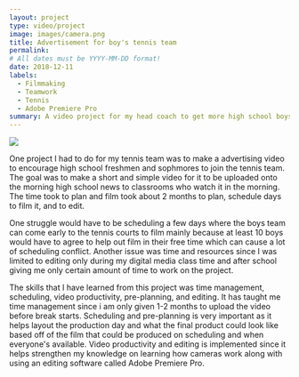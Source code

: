 ```yaml
---
layout: project
type: video/project
image: images/camera.png
title: Advertisement for boy's tennis team
permalink: 
# All dates must be YYYY-MM-DD format!
date: 2018-12-11
labels:
  - Filmmaking
  - Teamwork
  - Tennis
  - Adobe Premiere Pro
summary: A video project for my head coach to get more high school boys to join the tennis team.
---
```


<img class="thumbnail" src="{{ site.baseurl }}/images/vidpic.png">

One project I had to do for my tennis team was to make a advertising video to encourage high school freshmen and sophmores to join the tennis team. The goal was to make a short and simple video for it to be uploaded onto the morning high school news to classrooms who watch it in the morning. The time took to plan and film took about 2 months to plan, schedule days to film it, and to edit. 

One struggle would have to be scheduling a few days where the boys team can come early to the tennis courts to film mainly because at least 10 boys would have to agree to help out film in their free time which can cause a lot of scheduling conflict. Another issue was time and resources since I was limited to editing only during my digital media class time and after school giving me only certain amount of time to work on the project. 

The skills that I have learned from this project was time management, scheduling, video productivity, pre-planning, and editing. It has taught me time management since i am only given 1-2 months to upload the video before break starts. Scheduling and pre-planning is very important as it helps layout the production day and what the final product could look like based off of the film that could be produced on scheduling and when everyone's available. Video productivity and editing is implemented since it helps strengthen my knowledge on learning how cameras work along with using an editing software called Adobe Premiere Pro.  




